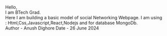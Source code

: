 Hello, <br>
I am BTech Grad. <br>
Here I am building a basic model of social Networking Webpage.
I am using : Html,Css,Javascript,React,Nodejs and for database MongoDb.
<br>
Author - Anush Dighore
Date - 26 June 2024
